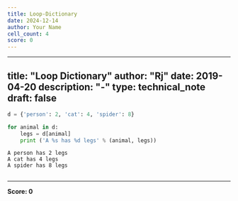 ```yaml
---
title: Loop-Dictionary
date: 2024-12-14
author: Your Name
cell_count: 4
score: 0
---
```


---
title: "Loop Dictionary"
author: "Rj"
date: 2019-04-20
description: "-"
type: technical_note
draft: false
---

```python
d = {'person': 2, 'cat': 4, 'spider': 8}
```


```python
for animal in d:
    legs = d[animal]
    print ('A %s has %d legs' % (animal, legs))
```

    A person has 2 legs
    A cat has 4 legs
    A spider has 8 legs



```python

```


---
**Score: 0**